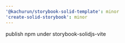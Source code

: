 ```yaml
---
'@kachurun/storybook-solid-template': minor
'create-solid-storybook': minor
---
```


publish npm under storybook-solidjs-vite
